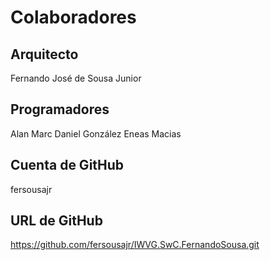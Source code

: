 # Colaboradores
## Arquitecto
Fernando José de Sousa Junior
## Programadores
Alan Marc
Daniel González
Eneas Macias
## Cuenta de GitHub
fersousajr
## URL de GitHub
https://github.com/fersousajr/IWVG.SwC.FernandoSousa.git
